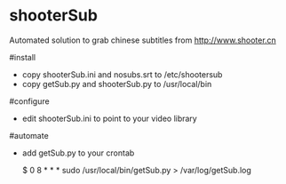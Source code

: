 shooterSub
==========

Automated solution to grab chinese subtitles from http://www.shooter.cn

#install
- copy shooterSub.ini and nosubs.srt to /etc/shootersub
- copy getSub.py and shooterSub.py to /usr/local/bin

#configure
- edit shooterSub.ini to point to your video library 

#automate
- add getSub.py to your crontab
    
	$ 0 8 * * * sudo /usr/local/bin/getSub.py > /var/log/getSub.log
